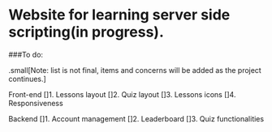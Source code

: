 # Website for learning server side scripting(in progress).

###To do:

.small[Note: list is not final, items and concerns will be added as the project continues.]

Front-end
    []1. Lessons layout
    []2. Quiz layout
    []3. Lessons icons
    []4. Responsiveness
  
Backend
    []1. Account management
    []2. Leaderboard
    []3. Quiz functionalities
